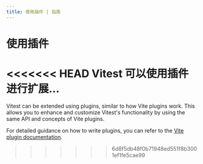 ```yaml
---
title: 使用插件 | 指南
---
```


# 使用插件

<<<<<<< HEAD
Vitest 可以使用插件进行扩展...
=======
Vitest can be extended using plugins, similar to how Vite plugins work. This allows you to enhance and customize Vitest's functionality by using the same API and concepts of Vite plugins.

For detailed guidance on how to write plugins, you can refer to the [Vite plugin documentation](https://vitejs.dev/guide/api-plugin).
>>>>>>> 6d8f5db48f0b71948ed551f8b3001ef1fe5cae99
